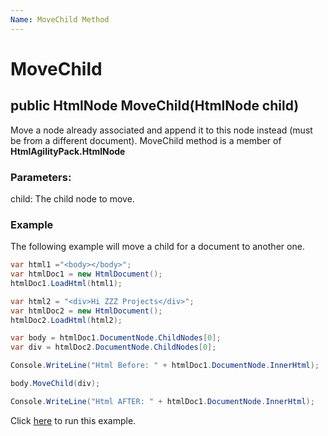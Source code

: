 ```yaml
---
Name: MoveChild Method
---
```


# MoveChild

## public HtmlNode MoveChild(HtmlNode child)

Move a node already associated and append it to this node instead (must be from a different document). MoveChild method is a member of **HtmlAgilityPack.HtmlNode**

### Parameters:

child: The child node to move.

### Example

The following example will move a child for a document to another one.

```csharp
var html1 ="<body></body>";
var htmlDoc1 = new HtmlDocument();
htmlDoc1.LoadHtml(html1);

var html2 = "<div>Hi ZZZ Projects</div>";
var htmlDoc2 = new HtmlDocument();
htmlDoc2.LoadHtml(html2);

var body = htmlDoc1.DocumentNode.ChildNodes[0];
var div = htmlDoc2.DocumentNode.ChildNodes[0];

Console.WriteLine("Html Before: " + htmlDoc1.DocumentNode.InnerHtml);

body.MoveChild(div);

Console.WriteLine("Html AFTER: " + htmlDoc1.DocumentNode.InnerHtml);
```

Click [here](https://dotnetfiddle.net/ti20jO) to run this example.